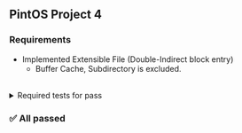 PintOS Project 4
---

### Requirements

* Implemented Extensible File (Double-Indirect block entry)
  - Buffer Cache, Subdirectory is excluded.

<br>

<details>
<summary>Required tests for pass</summary>

<small>

* grow-create
* grow-file-size
* grow-seq-lg
* grow-seq-sm
* grow-sparse
* grow-tell
* grow-two-files


</small>
</details>



### ✅ All passed
